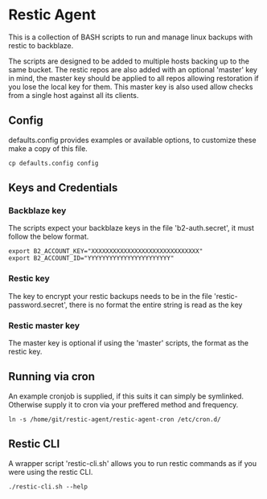 # Restic Agent
This is a collection of BASH scripts to run and manage linux backups with restic to backblaze.

The scripts are designed to be added to multiple hosts backing up to the same bucket. The restic repos are also added with an optional 'master' key in mind, the master key should be applied to all repos allowing restoration if you lose the local key for them. This master key is also used allow checks from a single host against all its clients.


## Config
defaults.config provides examples or available options, to customize these make a copy of this file.
```
cp defaults.config config
```

## Keys and Credentials

### Backblaze key
The scripts expect your backblaze keys in the file 'b2-auth.secret', it must follow the below format.
```
export B2_ACCOUNT_KEY="XXXXXXXXXXXXXXXXXXXXXXXXXXXXXX"
export B2_ACCOUNT_ID="YYYYYYYYYYYYYYYYYYYYYYY"
```

### Restic key
The key to encrypt your restic backups needs to be in the file 'restic-password.secret', there is no format the entire string is read as the key

### Restic master key
The master key is optional if using the 'master' scripts, the format as the restic key.

## Running via cron
An example cronjob is supplied, if this suits it can simply be symlinked. Otherwise supply it to cron via your preffered method and frequency.
```
ln -s /home/git/restic-agent/restic-agent-cron /etc/cron.d/
```

## Restic CLI
A wrapper script 'restic-cli.sh' allows you to run restic commands as if you were using the restic CLI.
```
./restic-cli.sh --help
```
